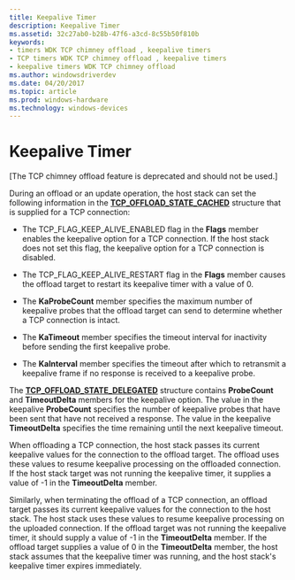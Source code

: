```yaml
---
title: Keepalive Timer
description: Keepalive Timer
ms.assetid: 32c27ab0-b28b-47f6-a3cd-8c55b50f810b
keywords:
- timers WDK TCP chimney offload , keepalive timers
- TCP timers WDK TCP chimney offload , keepalive timers
- keepalive timers WDK TCP chimney offload
ms.author: windowsdriverdev
ms.date: 04/20/2017
ms.topic: article
ms.prod: windows-hardware
ms.technology: windows-devices
---
```


# Keepalive Timer


\[The TCP chimney offload feature is deprecated and should not be used.\]

During an offload or an update operation, the host stack can set the following information in the [**TCP\_OFFLOAD\_STATE\_CACHED**](https://msdn.microsoft.com/library/windows/hardware/ff570937) structure that is supplied for a TCP connection:

-   The TCP\_FLAG\_KEEP\_ALIVE\_ENABLED flag in the **Flags** member enables the keepalive option for a TCP connection. If the host stack does not set this flag, the keepalive option for a TCP connection is disabled.

-   The TCP\_FLAG\_KEEP\_ALIVE\_RESTART flag in the **Flags** member causes the offload target to restart its keepalive timer with a value of 0.

-   The **KaProbeCount** member specifies the maximum number of keepalive probes that the offload target can send to determine whether a TCP connection is intact.

-   The **KaTimeout** member specifies the timeout interval for inactivity before sending the first keepalive probe.

-   The **KaInterval** member specifies the timeout after which to retransmit a keepalive frame if no response is received to a keepalive probe.

The [**TCP\_OFFLOAD\_STATE\_DELEGATED**](https://msdn.microsoft.com/library/windows/hardware/ff570939) structure contains **ProbeCount** and **TimeoutDelta** members for the keepalive option. The value in the keepalive **ProbeCount** specifies the number of keepalive probes that have been sent that have not received a response. The value in the keepalive **TimeoutDelta** specifies the time remaining until the next keepalive timeout.

When offloading a TCP connection, the host stack passes its current keepalive values for the connection to the offload target. The offload uses these values to resume keepalive processing on the offloaded connection. If the host stack target was not running the keepalive timer, it supplies a value of -1 in the **TimeoutDelta** member.

Similarly, when terminating the offload of a TCP connection, an offload target passes its current keepalive values for the connection to the host stack. The host stack uses these values to resume keepalive processing on the uploaded connection. If the offload target was not running the keepalive timer, it should supply a value of -1 in the **TimeoutDelta** member. If the offload target supplies a value of 0 in the **TimeoutDelta** member, the host stack assumes that the keepalive timer was running, and the host stack's keepalive timer expires immediately.

 

 





